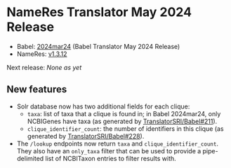 # NameRes Translator May 2024 Release
- Babel: [2024mar24](https://stars.renci.org/var/babel_outputs/2024mar24/) (Babel Translator May 2024 Release)
- NameRes: [v1.3.12](https://github.com/TranslatorSRI/NameResolution/releases/tag/v1.3.12)

Next release: _None as yet_

## New features
* Solr database now has two additional fields for each clique:
  * `taxa`: list of taxa that a clique is found in; in Babel 2024mar24, only NCBIGenes have taxa (as generated by
    [TranslatorSRI/Babel#211](https://github.com/TranslatorSRI/Babel/pull/211)).
  * `clique_identifier_count`: the number of identifiers in this clique (as generated by
    [TranslatorSRI/Babel#228](https://github.com/TranslatorSRI/Babel/pull/228)).
* The `/lookup` endpoints now return `taxa` and `clique_identifier_count`. They also have an `only_taxa` filter that
  can be used to provide a pipe-delimited list of NCBITaxon entries to filter results with.
